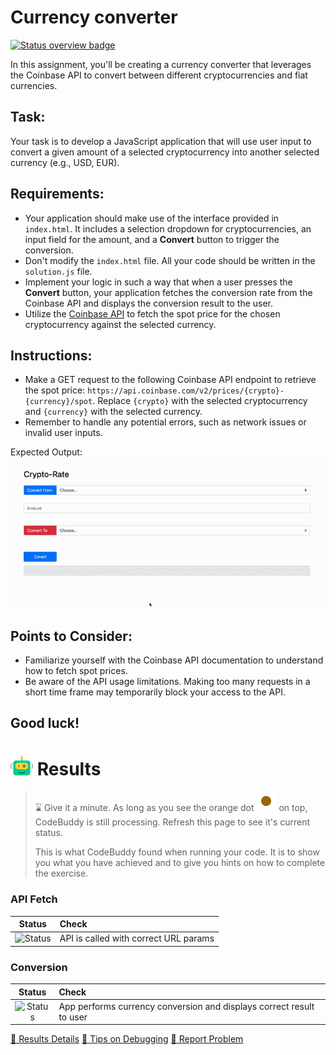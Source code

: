 # Currency converter
[![Status overview badge](../../blob/badges/.github/badges/main/badge.svg)](#-results)


In this assignment, you'll be creating a currency converter that leverages the Coinbase API to convert between different cryptocurrencies and fiat currencies.

## Task:
Your task is to develop a JavaScript application that will use user input to convert a given amount of a selected cryptocurrency into another selected currency (e.g., USD, EUR).

## Requirements:

- Your application should make use of the interface provided in `index.html`. It includes a selection dropdown for cryptocurrencies, an input field for the amount, and a **Convert** button to trigger the conversion.
- Don't modify the `index.html` file. All your code should be written in the `solution.js` file.
- Implement your logic in such a way that when a user presses the **Convert** button, your application fetches the conversion rate from the Coinbase API and displays the conversion result to the user.
- Utilize the [Coinbase API](https://docs.cloud.coinbase.com/sign-in-with-coinbase/docs/api-prices#get-spot-price) to fetch the spot price for the chosen cryptocurrency against the selected currency. 

## Instructions:

- Make a GET request to the following Coinbase API endpoint to retrieve the spot price: `https://api.coinbase.com/v2/prices/{crypto}-{currency}/spot`. Replace `{crypto}` with the selected cryptocurrency and `{currency}` with the selected currency.
- Remember to handle any potential errors, such as network issues or invalid user inputs.

Expected Output:
![preview](./demo.gif)

## Points to Consider:

- Familiarize yourself with the Coinbase API documentation to understand how to fetch spot prices.
- Be aware of the API usage limitations. Making too many requests in a short time frame may temporarily block your access to the API.

## Good luck!

[//]: # (autograding info start)
# <img src="https://github.com/DCI-EdTech/autograding-setup/raw/main/assets/bot-large.svg" alt="" data-canonical-src="https://github.com/DCI-EdTech/autograding-setup/raw/main/assets/bot-large.svg" height="31" /> Results
> ⌛ Give it a minute. As long as you see the orange dot ![processing](https://raw.githubusercontent.com/DCI-EdTech/autograding-setup/main/assets/processing.svg) on top, CodeBuddy is still processing. Refresh this page to see it's current status.
>
> This is what CodeBuddy found when running your code. It is to show you what you have achieved and to give you hints on how to complete the exercise.


### API Fetch

|                 Status                  | Check                                                                                    |
| :-------------------------------------: | :--------------------------------------------------------------------------------------- |
| ![Status](../../blob/badges/.github/badges/main/status0.svg) | API is called with correct URL params |

### Conversion

|                 Status                  | Check                                                                                    |
| :-------------------------------------: | :--------------------------------------------------------------------------------------- |
| ![Status](../../blob/badges/.github/badges/main/status1.svg) | App performs currency conversion and displays correct result to user |



[🔬 Results Details](../../actions)
[🐞 Tips on Debugging](https://github.com/DCI-EdTech/autograding-setup/wiki/How-to-work-with-CodeBuddy)
[📢 Report Problem](https://docs.google.com/forms/d/e/1FAIpQLSfS8wPh6bCMTLF2wmjiE5_UhPiOEnubEwwPLN_M8zTCjx5qbg/viewform?usp=pp_url&entry.652569746=Browser-Crypto-CurrencyConverter)


[//]: # (autograding info end)